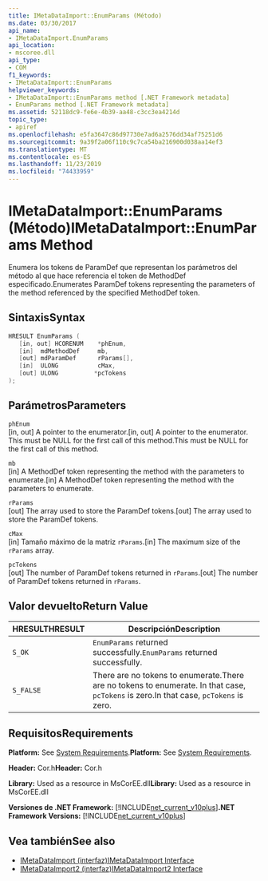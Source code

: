 ```yaml
---
title: IMetaDataImport::EnumParams (Método)
ms.date: 03/30/2017
api_name:
- IMetaDataImport.EnumParams
api_location:
- mscoree.dll
api_type:
- COM
f1_keywords:
- IMetaDataImport::EnumParams
helpviewer_keywords:
- IMetaDataImport::EnumParams method [.NET Framework metadata]
- EnumParams method [.NET Framework metadata]
ms.assetid: 52118dc9-fe6e-4b39-aa48-c3cc3ea4214d
topic_type:
- apiref
ms.openlocfilehash: e5fa3647c86d97730e7ad6a2576dd34af75251d6
ms.sourcegitcommit: 9a39f2a06f110c9c7ca54ba216900d038aa14ef3
ms.translationtype: MT
ms.contentlocale: es-ES
ms.lasthandoff: 11/23/2019
ms.locfileid: "74433959"
---
```

# <a name="imetadataimportenumparams-method"></a><span data-ttu-id="8f4a1-102">IMetaDataImport::EnumParams (Método)</span><span class="sxs-lookup"><span data-stu-id="8f4a1-102">IMetaDataImport::EnumParams Method</span></span>
<span data-ttu-id="8f4a1-103">Enumera los tokens de ParamDef que representan los parámetros del método al que hace referencia el token de MethodDef especificado.</span><span class="sxs-lookup"><span data-stu-id="8f4a1-103">Enumerates ParamDef tokens representing the parameters of the method referenced by the specified MethodDef token.</span></span>  
  
## <a name="syntax"></a><span data-ttu-id="8f4a1-104">Sintaxis</span><span class="sxs-lookup"><span data-stu-id="8f4a1-104">Syntax</span></span>  
  
```cpp  
HRESULT EnumParams (  
   [in, out] HCORENUM    *phEnum,  
   [in]  mdMethodDef     mb,  
   [out] mdParamDef      rParams[],  
   [in]  ULONG           cMax,  
   [out] ULONG          *pcTokens  
);  
```  
  
## <a name="parameters"></a><span data-ttu-id="8f4a1-105">Parámetros</span><span class="sxs-lookup"><span data-stu-id="8f4a1-105">Parameters</span></span>  
 `phEnum`  
 <span data-ttu-id="8f4a1-106">[in, out] A pointer to the enumerator.</span><span class="sxs-lookup"><span data-stu-id="8f4a1-106">[in, out] A pointer to the enumerator.</span></span> <span data-ttu-id="8f4a1-107">This must be NULL for the first call of this method.</span><span class="sxs-lookup"><span data-stu-id="8f4a1-107">This must be NULL for the first call of this method.</span></span>  
  
 `mb`  
 <span data-ttu-id="8f4a1-108">[in] A MethodDef token representing the method with the parameters to enumerate.</span><span class="sxs-lookup"><span data-stu-id="8f4a1-108">[in] A MethodDef token representing the method with the parameters to enumerate.</span></span>  
  
 `rParams`  
 <span data-ttu-id="8f4a1-109">[out] The array used to store the ParamDef tokens.</span><span class="sxs-lookup"><span data-stu-id="8f4a1-109">[out] The array used to store the ParamDef tokens.</span></span>  
  
 `cMax`  
 <span data-ttu-id="8f4a1-110">[in] Tamaño máximo de la matriz `rParams`.</span><span class="sxs-lookup"><span data-stu-id="8f4a1-110">[in] The maximum size of the `rParams` array.</span></span>  
  
 `pcTokens`  
 <span data-ttu-id="8f4a1-111">[out] The number of ParamDef tokens returned in `rParams`.</span><span class="sxs-lookup"><span data-stu-id="8f4a1-111">[out] The number of ParamDef tokens returned in `rParams`.</span></span>  
  
## <a name="return-value"></a><span data-ttu-id="8f4a1-112">Valor devuelto</span><span class="sxs-lookup"><span data-stu-id="8f4a1-112">Return Value</span></span>  
  
|<span data-ttu-id="8f4a1-113">HRESULT</span><span class="sxs-lookup"><span data-stu-id="8f4a1-113">HRESULT</span></span>|<span data-ttu-id="8f4a1-114">Descripción</span><span class="sxs-lookup"><span data-stu-id="8f4a1-114">Description</span></span>|  
|-------------|-----------------|  
|`S_OK`|<span data-ttu-id="8f4a1-115">`EnumParams` returned successfully.</span><span class="sxs-lookup"><span data-stu-id="8f4a1-115">`EnumParams` returned successfully.</span></span>|  
|`S_FALSE`|<span data-ttu-id="8f4a1-116">There are no tokens to enumerate.</span><span class="sxs-lookup"><span data-stu-id="8f4a1-116">There are no tokens to enumerate.</span></span> <span data-ttu-id="8f4a1-117">In that case, `pcTokens` is zero.</span><span class="sxs-lookup"><span data-stu-id="8f4a1-117">In that case, `pcTokens` is zero.</span></span>|  
  
## <a name="requirements"></a><span data-ttu-id="8f4a1-118">Requisitos</span><span class="sxs-lookup"><span data-stu-id="8f4a1-118">Requirements</span></span>  
 <span data-ttu-id="8f4a1-119">**Platform:** See [System Requirements](../../../../docs/framework/get-started/system-requirements.md).</span><span class="sxs-lookup"><span data-stu-id="8f4a1-119">**Platform:** See [System Requirements](../../../../docs/framework/get-started/system-requirements.md).</span></span>  
  
 <span data-ttu-id="8f4a1-120">**Header:** Cor.h</span><span class="sxs-lookup"><span data-stu-id="8f4a1-120">**Header:** Cor.h</span></span>  
  
 <span data-ttu-id="8f4a1-121">**Library:** Used as a resource in MsCorEE.dll</span><span class="sxs-lookup"><span data-stu-id="8f4a1-121">**Library:** Used as a resource in MsCorEE.dll</span></span>  
  
 <span data-ttu-id="8f4a1-122">**Versiones de .NET Framework:** [!INCLUDE[net_current_v10plus](../../../../includes/net-current-v10plus-md.md)]</span><span class="sxs-lookup"><span data-stu-id="8f4a1-122">**.NET Framework Versions:** [!INCLUDE[net_current_v10plus](../../../../includes/net-current-v10plus-md.md)]</span></span>  
  
## <a name="see-also"></a><span data-ttu-id="8f4a1-123">Vea también</span><span class="sxs-lookup"><span data-stu-id="8f4a1-123">See also</span></span>

- [<span data-ttu-id="8f4a1-124">IMetaDataImport (interfaz)</span><span class="sxs-lookup"><span data-stu-id="8f4a1-124">IMetaDataImport Interface</span></span>](../../../../docs/framework/unmanaged-api/metadata/imetadataimport-interface.md)
- [<span data-ttu-id="8f4a1-125">IMetaDataImport2 (interfaz)</span><span class="sxs-lookup"><span data-stu-id="8f4a1-125">IMetaDataImport2 Interface</span></span>](../../../../docs/framework/unmanaged-api/metadata/imetadataimport2-interface.md)
